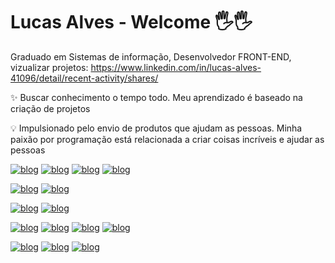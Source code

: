 # Lucas Alves - Welcome 🖐️🖐️

Graduado em Sistemas de informação, Desenvolvedor FRONT-END,
vizualizar projetos: 
https://www.linkedin.com/in/lucas-alves-41096/detail/recent-activity/shares/


✨ Buscar conhecimento o tempo todo.
Meu aprendizado é baseado na criação de projetos

💡 Impulsionado pelo envio de produtos que ajudam as pessoas.
Minha paixão por programação está relacionada a criar coisas incríveis e ajudar as pessoas


  [![blog](https://img.shields.io/badge/HTML5-E34F26?style=for-the-badge&logo=html5&logoColor=white)]()
  [![blog](https://img.shields.io/badge/CSS3-1572B6?style=for-the-badge&logo=css3&logoColor=white)]()
  [![blog](https://img.shields.io/badge/JavaScript-F7DF1E?style=for-the-badge&logo=javascript&logoColor=black)]()
  [![blog](https://img.shields.io/badge/TypeScript-007ACC?style=for-the-badge&logo=typescript&logoColor=white)]()

  [![blog](https://img.shields.io/badge/Git-E34F26?style=for-the-badge&logo=git&logoColor=white)]()
  [![blog](https://img.shields.io/badge/GitHub-100000?style=for-the-badge&logo=github&logoColor=white)]()

  [![blog](https://img.shields.io/badge/React-02569B?style=for-the-badge&logo=react&logoColor=white)]()
  [![blog](https://img.shields.io/badge/styled--components-DB7093?style=for-the-badge&logo=styled-components&logoColor=white)]()
  
  [![blog](https://img.shields.io/badge/Angular-DD0031?style=for-the-badge&logo=angular&logoColor=white)]()
  [![blog](https://img.shields.io/badge/Java-ED8B00?style=for-the-badge&logo=java&logoColor=white)]()
  [![blog](https://img.shields.io/badge/Spring-6DB33F?style=for-the-badge&logo=spring&logoColor=white)]()
  [![blog](https://img.shields.io/badge/Microsoft_SQL_Server-CC2927?style=for-the-badge&logo=microsoft-sql-server&logoColor=white)]()
 

  [![blog](https://img.shields.io/badge/Sass-CC6699?style=for-the-badge&logo=sass&logoColor=white)]()
  [![blog](https://img.shields.io/badge/Bootstrap-563D7C?style=for-the-badge&logo=bootstrap&logoColor=white)]()
  [![blog](https://img.shields.io/badge/Material--UI-0081CB?style=for-the-badge&logo=material-ui&logoColor=white)]()
 
